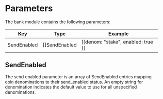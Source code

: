 <!--
order: 5
-->

# Parameters

The bank module contains the following parameters:

| Key         | Type          | Example                            |
|-------------|---------------|------------------------------------|
| SendEnabled | []SendEnabled | [{denom: "stake", enabled: true }] |

## SendEnabled

The send enabled parameter is an array of SendEnabled entries mapping coin
denominations to their send_enabled status.  An empty string for denomination
indicates the default value to use for all unspecified denominations.